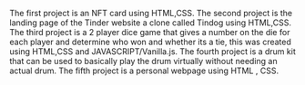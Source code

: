 The first project is an NFT card using HTML,CSS.
The second project is the landing page of the Tinder website a clone called Tindog using HTML,CSS.
The third project is a 2 player dice game that gives a number on the die for each player and determine who won and whether its a tie, this was created using HTML,CSS and JAVASCRIPT/Vanilla.js.
The fourth project is a drum kit that can be used to basically play the drum virtually without needing an actual drum.
The fifth project is a personal webpage using HTML , CSS.
